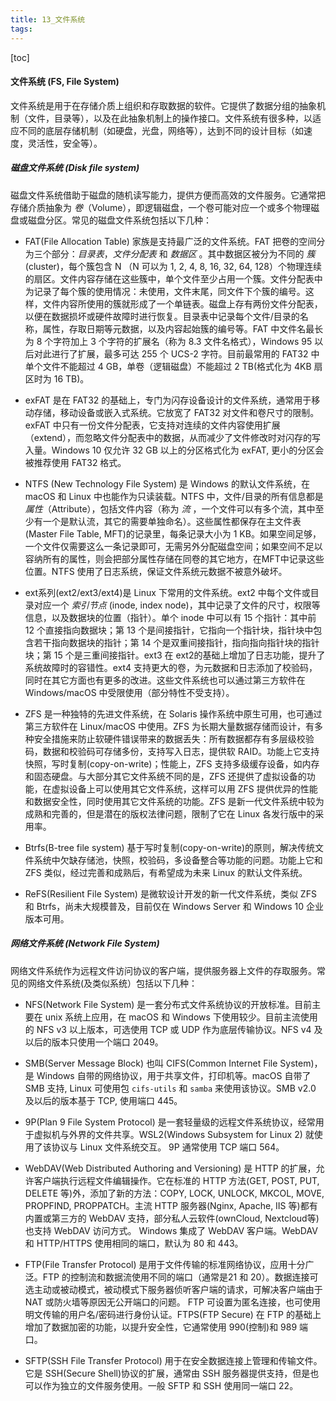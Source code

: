 ```yaml
---
title: 13_文件系统
tags: 
---
```


[toc]

#### 文件系统 (FS, File System)

文件系统是用于在存储介质上组织和存取数据的软件。它提供了数据分组的抽象机制（文件，目录等），以及在此抽象机制上的操作接口。文件系统有很多种，以适应不同的底层存储机制（如硬盘，光盘，网络等），达到不同的设计目标（如速度，灵活性，安全等）。

##### 磁盘文件系统 (Disk file system)

磁盘文件系统借助于磁盘的随机读写能力，提供方便而高效的文件服务。它通常把存储介质抽象为 _卷_（Volume），即逻辑磁盘，一个卷可能对应一个或多个物理磁盘或磁盘分区。常见的磁盘文件系统包括以下几种：

*   FAT(File Allocation Table) 家族是支持最广泛的文件系统。FAT 把卷的空间分为三个部分：_目录表_，_文件分配表_ 和 _数据区_ 。其中数据区被分为不同的 _簇_ (cluster)，每个簇包含 N （N 可以为 1, 2, 4, 8, 16, 32, 64, 128）个物理连续的扇区。文件内容存储在这些簇中，单个文件至少占用一个簇。文件分配表中为记录了每个簇的使用情况：未使用，文件末尾，同文件下个簇的编号。这样，文件内容所使用的簇就形成了一个单链表。磁盘上存有两份文件分配表，以便在数据损坏或硬件故障时进行恢复。目录表中记录每个文件/目录的名称，属性，存取日期等元数据，以及内容起始簇的编号等。FAT 中文件名最长为 8 个字符加上 3 个字符的扩展名（称为 8.3 文件名格式），Windows 95 以后对此进行了扩展，最多可达 255 个 UCS-2 字符。目前最常用的 FAT32 中单个文件不能超过 4 GB，单卷（逻辑磁盘）不能超过 2 TB(格式化为 4KB 扇区时为 16 TB)。

*   exFAT 是在 FAT32 的基础上，专门为闪存设备设计的文件系统，通常用于移动存储，移动设备或嵌入式系统。它放宽了 FAT32 对文件和卷尺寸的限制。exFAT 中只有一份文件分配表，它支持对连续的文件内容使用扩展（extend），而忽略文件分配表中的数据，从而减少了文件修改时对闪存的写入量。Windows 10 仅允许 32 GB 以上的分区格式化为 exFAT, 更小的分区会被推荐使用 FAT32 格式。

*   NTFS (New Technology File System) 是 Windows 的默认文件系统，在 macOS 和 Linux 中也能作为只读装载。NTFS 中，文件/目录的所有信息都是 _属性_（Attribute），包括文件内容（称为 _流_ ，一个文件可以有多个流，其中至少有一个是默认流，其它的需要单独命名）。这些属性都保存在主文件表(Master File Table, MFT)的记录里，每条记录大小为 1 KB。如果空间足够，一个文件仅需要这么一条记录即可，无需另外分配磁盘空间；如果空间不足以容纳所有的属性，则会把部分属性存储在同卷的其它地方，在MFT中记录这些位置。NTFS 使用了日志系统，保证文件系统元数据不被意外破坏。

*   ext系列(ext2/ext3/ext4)是 Linux 下常用的文件系统。ext2 中每个文件或目录对应一个 _索引节点_ (inode, index node)，其中记录了文件的尺寸，权限等信息，以及数据块的位置（指针）。单个 inode 中可以有 15 个指针：其中前 12 个直接指向数据块；第 13 个是间接指针，它指向一个指针块，指针块中包含若干指向数据块的指针；第 14 个是双重间接指针，指向指向指针块的指针块；第 15 个是三重间接指针。ext3 在 ext2的基础上增加了日志功能，提升了系统故障时的容错性。ext4 支持更大的卷，为元数据和日志添加了校验码，同时在其它方面也有更多的改进。这些文件系统也可以通过第三方软件在 Windows/macOS 中受限使用（部分特性不受支持）。

*   ZFS 是一种独特的先进文件系统，在 Solaris 操作系统中原生可用，也可通过第三方软件在 Linux/macOS 中使用。ZFS 为长期大量数据存储而设计，有多种安全措施来防止软硬件错误带来的数据丢失：所有数据都存有多层级校验码，数据和校验码可存储多份，支持写入日志，提供软 RAID。功能上它支持快照，写时复制(copy-on-write)；性能上，ZFS 支持多级缓存设备，如内存和固态硬盘。与大部分其它文件系统不同的是，ZFS 还提供了虚拟设备的功能，在虚拟设备上可以使用其它文件系统，这样可以用 ZFS 提供优异的性能和数据安全性，同时使用其它文件系统的功能。ZFS 是新一代文件系统中较为成熟和完善的，但是潜在的版权法律问题，限制了它在 Linux 各发行版中的采用率。

*   Btrfs(B-tree file system) 基于写时复制(copy-on-write)的原则，解决传统文件系统中欠缺存储池，快照，校验码，多设备整合等功能的问题。功能上它和 ZFS 类似，经过完善和成熟后，有希望成为未来 Linux 的默认文件系统。

*   ReFS(Resilient File System) 是微软设计开发的新一代文件系统，类似 ZFS 和 Btrfs，尚未大规模普及，目前仅在 Windows Server 和 Windows 10 企业版本可用。

##### 网络文件系统 (Network File System)

网络文件系统作为远程文件访问协议的客户端，提供服务器上文件的存取服务。常见的网络文件系统(及类似系统）包括以下几种：

*   NFS(Network File System) 是一套分布式文件系统协议的开放标准。目前主要在 unix 系统上应用，在 macOS 和 Windows 下使用较少。目前主流使用的 NFS v3 以上版本，可选使用 TCP 或 UDP 作为底层传输协议。NFS v4 及以后的版本只使用一个端口 2049。

*   SMB(Server Message Block) 也叫 CIFS(Common Internet File System)，是 Windows 自带的网络协议，用于共享文件，打印机等。macOS 自带了 SMB 支持, Linux 可使用包 `cifs-utils` 和 `samba` 来使用该协议。SMB v2.0 及以后的版本基于 TCP, 使用端口 445。

*   9P(Plan 9 File System Protocol) 是一套轻量级的远程文件系统协议，经常用于虚拟机与外界的文件共享。WSL2(Windows Subsystem for Linux 2) 就使用了该协议与 Linux 文件系统交互。 9P 通常使用 TCP 端口 564。

*   WebDAV(Web Distributed Authoring and Versioning) 是 HTTP 的扩展，允许客户端执行远程文件编辑操作。它在标准的 HTTP 方法(GET, POST, PUT, DELETE 等)外，添加了新的方法：COPY, LOCK, UNLOCK, MKCOL, MOVE, PROPFIND, PROPPATCH。主流 HTTP 服务器(Nginx, Apache, IIS 等)都有内置或第三方的 WebDAV 支持，部分私人云软件(ownCloud, Nextcloud等)也支持 WebDAV 访问方式。 Windows 集成了 WebDAV 客户端。WebDAV 和 HTTP/HTTPS 使用相同的端口，默认为 80 和 443。

*   FTP(File Transfer Protocol) 是用于文件传输的标准网络协议，应用十分广泛。FTP 的控制流和数据流使用不同的端口（通常是21 和 20）。数据连接可选主动或被动模式，被动模式下服务器侦听客户端的请求，可解决客户端由于 NAT 或防火墙等原因无公开端口的问题。 FTP 可设置为匿名连接，也可使用明文传输的用户名/密码进行身份认证。FTPS(FTP Secure) 在 FTP 的基础上增加了数据加密的功能，以提升安全性，它通常使用 990(控制)和 989 端口。

*   SFTP(SSH File Transfer Protocol) 用于在安全数据连接上管理和传输文件。它是 SSH(Secure Shell)协议的扩展，通常由 SSH 服务器提供支持，但是也可以作为独立的文件服务使用。一般 SFTP 和 SSH 使用同一端口 22。